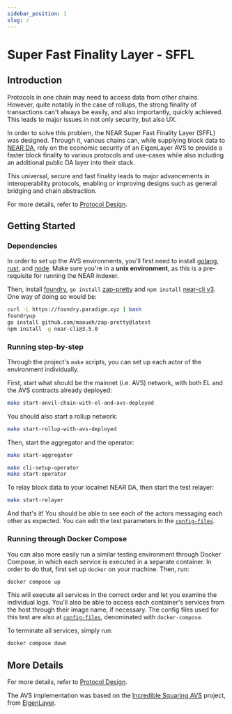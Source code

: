 ```yaml
---
sidebar_position: 1
slug: /
---
```


# Super Fast Finality Layer - SFFL

## Introduction

Protocols in one chain may need to access data from other chains. However,
quite notably in the case of rollups, the strong finality of transactions
can't always be easily, and also importantly, quickly achieved. This leads to
major issues in not only security, but also UX.

In order to solve this problem, the NEAR Super Fast Finality Layer (SFFL) was
designed. Through it, various chains can, while supplying block data to
[NEAR DA](https://github.com/near/rollup-data-availability), rely on the
economic security of an EigenLayer AVS to provide a faster block finality to
various protocols and use-cases while also including an additional public DA
layer into their stack.

This universal, secure and fast finality leads to major advancements in
interoperability protocols, enabling or improving designs such as general
bridging and chain abstraction.

For more details, refer to [Protocol Design](./design/overview.md).

## Getting Started

### Dependencies

In order to set up the AVS environments, you'll first need to install
[golang](https://go.dev/dl/),
[rust](https://doc.rust-lang.org/cargo/getting-started/installation.html), and
[node](https://nodejs.org/en/download).
Make sure you're in a **unix environment**, as this is a pre-requisite
for running the NEAR indexer.

Then, install [foundry](https://book.getfoundry.sh/getting-started/installation), `go install` [zap-pretty](https://github.com/maoueh/zap-pretty) and `npm install`
[near-cli v3](https://github.com/near/near-cli). One way of doing so would be:

```bash
curl -L https://foundry.paradigm.xyz | bash
foundryup
go install github.com/maoueh/zap-pretty@latest
npm install -g near-cli@3.5.0
```

### Running step-by-step

Through the project's `make` scripts, you can set up each actor of the
environment individually.

First, start what should be the mainnet (i.e. AVS) network, with both EL and
the AVS contracts already deployed:

```bash
make start-anvil-chain-with-el-and-avs-deployed
```

You should also start a rollup network:

```bash
make start-rollup-with-avs-deployed
```

Then, start the aggregator and the operator:

```bash
make start-aggregator
```

```bash
make cli-setup-operator
make start-operator
```

To relay block data to your localnet NEAR DA, then start the test relayer:

```bash
make start-relayer
```

And that's it! You should be able to see each of the actors messaging each
other as expected. You can edit the test parameters in the 
[`config-files`](./config-files).

### Running through Docker Compose

You can also more easily run a similar testing environment through Docker
Compose, in which each service is executed in a separate container. In order
to do that, first set up `docker` on your machine. Then, run:

```bash
docker compose up
```

This will execute all services in the correct order and let you examine the
individual logs. You'll also be able to access each container's services from
the host through their image name, if necessary. The config files used for this
test are also at [`config-files`](./config-files), denominated with
`docker-compose`.

To terminate all services, simply run:

```bash
docker compose down
```

## More Details

For more details, refer to [Protocol Design](./design/overview.md).

The AVS implementation was based on the
[Incredible Squaring AVS](https://github.com/Layr-Labs/incredible-squaring-avs)
project, from [EigenLayer](https://www.eigenlayer.xyz).
